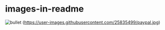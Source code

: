 # images-in-readme


![bullet](https://user-images.githubusercontent.com/25835499/122962618-38918180-d34b-11eb-924f-4d96eff62554.png)
(https://user-images.githubusercontent.com/25835499/paypal.jpg)

